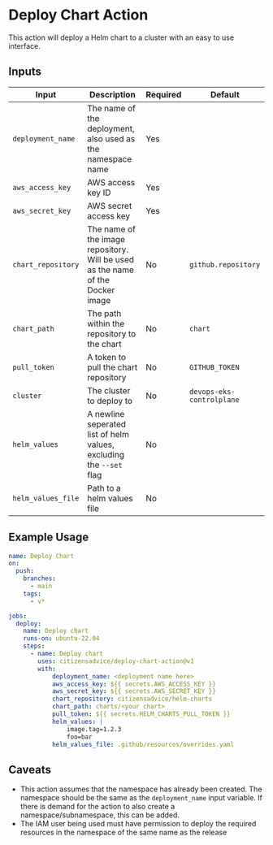 # Deploy Chart Action

This action will deploy a Helm chart to a cluster with an easy to use interface.

## Inputs

| Input | Description | Required | Default |
|---|---|---|---|
| `deployment_name` | The name of the deployment, also used as the namespace name | Yes | |
| `aws_access_key` | AWS access key ID | Yes | |
| `aws_secret_key` | AWS secret access key | Yes | |
| `chart_repository` | The name of the image repository. Will be used as the name of the Docker image | No | `github.repository` |
| `chart_path` | The path within the repository to the chart | No | `chart` |
| `pull_token` | A token to pull the chart repository | No | `GITHUB_TOKEN` |
| `cluster` | The cluster to deploy to | No | `devops-eks-controlplane` |
| `helm_values` | A newline seperated list of helm values, excluding the `--set` flag | No | |
| `helm_values_file` | Path to a helm values file | No | |

## Example Usage

```yaml
name: Deploy Chart
on:
  push:
    branches:
      - main
    tags:
      - v*

jobs:
  deploy:
    name: Deploy chart
    runs-on: ubuntu-22.04
    steps:
      - name: Deploy chart
        uses: citizensadvice/deploy-chart-action@v1
        with:
            deployment_name: <deployment name here>
            aws_access_key: ${{ secrets.AWS_ACCESS_KEY }}
            aws_secret_key: ${{ secrets.AWS_SECRET_KEY }}
            chart_repository: citizensadvice/helm-charts
            chart_path: charts/<your chart>
            pull_token: ${{ secrets.HELM_CHARTS_PULL_TOKEN }}
            helm_values: |
                image.tag=1.2.3
                foo=bar
            helm_values_file: .github/resources/overrides.yaml
```

## Caveats

- This action assumes that the namespace has already been created. The namespace should be the same as the `deployment_name` input variable. If there is demand for the action to also create a namespace/subnamespace, this can be added.
- The IAM user being used must have permission to deploy the required resources in the namespace of the same name as the release
